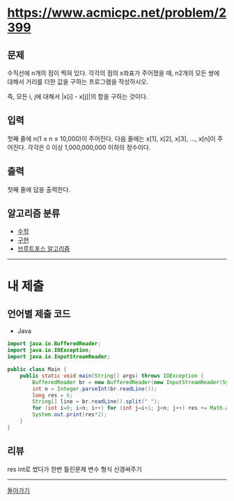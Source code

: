 # https://www.acmicpc.net/problem/2399

## 문제

수직선에 n개의 점이 찍혀 있다. 각각의 점의 x좌표가 주어졌을 때, n2개의 모든 쌍에 대해서 거리를 더한 값을 구하는 프로그램을 작성하시오.

즉, 모든 i, j에 대해서 |x[i] - x[j]|의 합을 구하는 것이다.

## 입력

첫째 줄에 n(1 ≤ n ≤ 10,000)이 주어진다. 다음 줄에는 x[1], x[2], x[3], …, x[n]이 주어진다. 각각은 0 이상 1,000,000,000 이하의 정수이다.

## 출력

첫째 줄에 답을 출력한다.

## 알고리즘 분류

- [수학](https://www.acmicpc.net/problem/tag/124)
- [구현](https://www.acmicpc.net/problem/tag/102)
- [브루트포스 알고리즘](https://www.acmicpc.net/problem/tag/125)

---
# 내 제출

## 언어별 제출 코드

- Java
``` java
import java.io.BufferedReader;
import java.io.IOException;
import java.io.InputStreamReader;

public class Main {
    public static void main(String[] args) throws IOException {
        BufferedReader br = new BufferedReader(new InputStreamReader(System.in));
        int n = Integer.parseInt(br.readLine());
        long res = 0;
        String[] line = br.readLine().split(" ");
        for (int i=0; i<n; i++) for (int j=i+1; j<n; j++) res += Math.abs(Integer.parseInt(line[i])-Integer.parseInt(line[j]));
        System.out.print(res*2);
    }
}
```

## 리뷰

res int로 썼다가 한번 틀린문제
변수 형식 신경써주기


---
[돌아가기](../SSAFY_11th_study.md)
